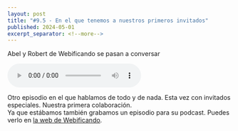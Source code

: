 ```yaml
---
layout: post
title: "#9.5 - En el que tenemos a nuestros primeros invitados"
published: 2024-05-01
excerpt_separator: <!--more-->
---
```

Abel y Robert de Webificando se pasan a conversar<!--more-->

<audio controls src="https://cajon-de-saastre.b-cdn.net/9.5.mp3"></audio>

<div>Otro episodio en el que hablamos de todo y de nada. Esta vez con invitados especiales. Nuestra primera colaboración.<br>Ya que estábamos también grabamos un episodio para su podcast. Puedes verlo en <a href="https://webificando.com/podcast/100-que-son-los-saas-y-porque-nos-pueden-interesar-ft-cajon-de-saastre">la web de Webificando</a>.</div>
